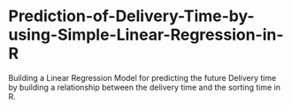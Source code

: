 # Prediction-of-Delivery-Time-by-using-Simple-Linear-Regression-in-R
Building a Linear Regression Model for predicting the future Delivery time by building a relationship between the delivery time and the sorting time in R.
